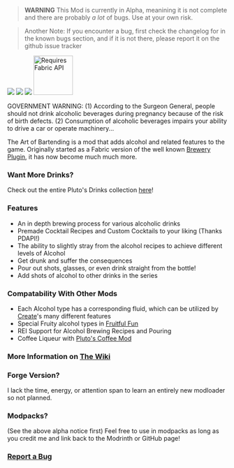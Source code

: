 > **WARNING** This Mod is currently in Alpha, meanining it is not complete and there are probably *a lot* of bugs.  Use at your own risk.

> Another Note: If you encounter a bug, first check the changelog for in the known bugs section, and if it is not there, please report it on the github issue tracker

![](https://img.shields.io/github/v/release/pluto7073/TheArtOfBartending-Fabric?label=Latest%20Release&style=for-the-badge) ![](https://img.shields.io/badge/enviornment-both-brightgreen?style=for-the-badge) ![](https://img.shields.io/badge/modloader-fabric-blue?style=for-the-badge) [<img src="https://i.imgur.com/Ol1Tcf8.png" alt="Requires Fabric API" width="90">](https://modrinth.com/mod/fabric-api)

GOVERNMENT WARNING: (1) According to the Surgeon General, people should not drink alcoholic beverages during pregnancy because of the risk of birth defects. (2) Consumption of alcoholic beverages impairs your ability to drive a car or operate machinery...

The Art of Bartending is a mod that adds alcohol and related features to the game.  Originally started as a Fabric version of the well known [Brewery Plugin](https://dev.bukkit.org/projects/brewery), it has now become much much more.

### Want More Drinks?
Check out the entire Pluto's Drinks collection [here](https://modrinth.com/collection/n9TVye64)!

### Features
- An in depth brewing process for various alcoholic drinks
- Premade Cocktail Recipes and Custom Cocktails to your liking (Thanks PDAPI!)
- The ability to slightly stray from the alcohol recipes to achieve different levels of Alcohol
- Get drunk and suffer the consequences
- Pour out shots, glasses, or even drink straight from the bottle!
- Add shots of alcohol to other drinks in the series

### Compatability With Other Mods
- Each Alcohol type has a corresponding fluid, which can be utilized by [Create](https://modrinth.com/mod/create-fabric)'s many different features
- Special Fruity alcohol types in [Fruitful Fun](https://modrinth.com/mod/fruitful-fun)
- REI Support for Alcohol Brewing Recipes and Pouring
- Coffee Liqueur with [Pluto's Coffee Mod](https://modrinth.com/mod/plutos-coffee-mod)

### More Information on [The Wiki](https://github.com/pluto7073/PlutosDrinksAPI/wiki)

### Forge Version?
I lack the time, energy, or attention span to learn an entirely new modloader so not planned.

### Modpacks?
(See the above alpha notice first) Feel free to use in modpacks as long as you credit me and link back to the Modrinth or GitHub page!

### [Report a Bug](https://github.com/pluto7073/TheArtOfBartending-Fabric/issues)